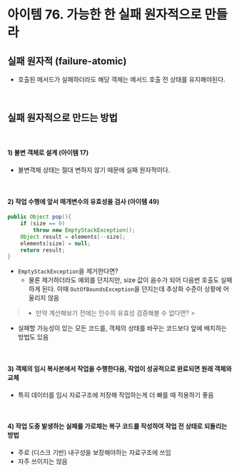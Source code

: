 # 아이템 76. 가능한 한 실패 원자적으로 만들라

## 실패 원자적 (failure-atomic)

- 호출된 메서드가 실패하더라도 해당 객체는 메서드 호출 전 상태를 유지해야된다.

<br/>

## 실패 원자적으로 만드는 방법

<br/>

#### 1) 불변 객체로 설계 (아이템 17)

- 불변객체 상태는 절대 변하지 않기 때문에 실패 원자적이다.

<br/>

#### 2) 작업 수행에 앞서 매개변수의 유효성을 검사 (아이템 49)

```java
public Object pop(){
    if (size == 0)
        throw new EmptyStackException();
    Object result = elements[--size];
    elements[size] = null;
    return result;
}
```

- `EmptyStackException`을 제거한다면?
    - 물론 제거하더라도 예외를 던지지만, size 값이 음수가 되어 다음번 호출도 실패하게 된다. 이때 `OutOfBoundsException`을 던지는데 추상화 수준이 상황에 어울리지 않음

> - 만약 계산해보기 전에는 인수의 유효성 검증해볼 수 없다면?
    >
- 실패할 가능성이 있는 모든 코드를, 객체의 상태를 바꾸는 코드보다 앞에 배치하는 방법도 있음

<br/>

#### 3) 객체의 임시 복사본에서 작업을 수행한다음, 작업이 성공적으로 완료되면 원래 객체와 교체

- 특히 데이터를 임시 자료구조에 저장해 작업하는게 더 빠를 때 적용하기 좋음

<br/>

#### 4) 작업 도중 발생하는 실패를 가로채는 복구 코드를 작성하여 작업 전 상태로 되돌리는 방법

- 주로 (디스크 기반) 내구성을 보장해야하는 자료구조에 쓰임
- 자주 쓰이지는 않음

<br/>